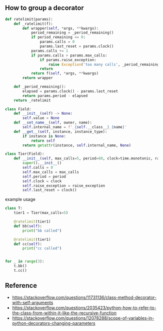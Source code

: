 ## How to group a decorator


```python
def ratelimit(params):
    def _ratelimit(f):
        def wrapper(self, *args, **kwargs):
            period_remaining = _period_remaining()
            if period_remaining <= 0:
                params.calls = 0
                params.last_reset = params.clock()
            params.calls += 1
            if params.calls > params.max_calls:
                if params.raise_exception:
                    raise Exception('too many calls', _period_remaining())
                return
            return f(self, *args, **kwargs)
        return wrapper

    def _period_remaining():
        elapsed = params.clock() - params.last_reset
        return params.period - elapsed
    return _ratelimit

class Field:
    def __init__(self) -> None:
        self.value = None
    def __set_name__(self, owner, name):
        self.internal_name = f'_{self.__class__}_{name}'
    def __get__(self, instance, instance_type):
        if instance is None:
            return self
        return getattr(instance, self.internal_name, None)

class Tier(Field):
    def __init__(self, max_calls=5, period=60, clock=time.monotonic, raise_exception=True):
        super().__init__()
        self.calls = 0
        self.max_calls = max_calls
        self.period = period
        self.clock = clock
        self.raise_exception = raise_exception
        self.last_reset = clock()
```


example usage


```python
class T:
    tier1 = Tier(max_calls=5)

    @ratelimit(tier1)
    def bb(self):
        print("bb called")

    @ratelimit(tier1)
    def cc(self):
        print("cc called")


for _ in range(3):
    t.bb()
    t.cc()
```


## Reference

- https://stackoverflow.com/questions/11731136/class-method-decorator-with-self-arguments
- https://stackoverflow.com/questions/2035423/python-how-to-refer-to-the-class-from-within-it-like-the-recursive-function
- https://stackoverflow.com/questions/12078288/scope-of-variables-in-python-decorators-changing-parameters